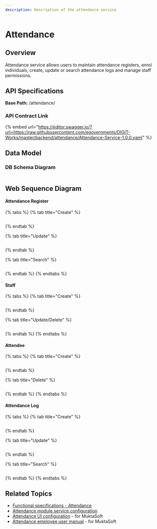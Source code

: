 ```yaml
---
description: Description of the attendance service
---
```


# Attendance

## Overview

Attendance service allows users to maintain attendance registers, enrol individuals, create, update or search attendance logs and manage staff permissions.

## API Specifications

**Base Path:** /attendance/

### API Contract Link

{% embed url="https://editor.swagger.io/?url=https://raw.githubusercontent.com/egovernments/DIGIT-Works/master/backend/attendance/Attendance-Service-1.0.0.yaml" %}

## Data Model

### DB Schema Diagram

<figure><img src="../../../../.gitbook/assets/image (40).png" alt=""><figcaption></figcaption></figure>

## Web Sequence Diagram

#### Attendance Register

{% tabs %}
{% tab title="Create" %}
<figure><img src="../../../../.gitbook/assets/Attendance-Register Create.png" alt=""><figcaption></figcaption></figure>


{% endtab %}

{% tab title="Update" %}
<figure><img src="../../../../.gitbook/assets/Attendance-Register Update (1).png" alt=""><figcaption></figcaption></figure>


{% endtab %}

{% tab title="Search" %}
<figure><img src="../../../../.gitbook/assets/Attendance-Register Search.png" alt=""><figcaption></figcaption></figure>


{% endtab %}
{% endtabs %}

#### Staff

{% tabs %}
{% tab title="Create" %}
<figure><img src="../../../../.gitbook/assets/Staff Create.png" alt=""><figcaption></figcaption></figure>


{% endtab %}

{% tab title="Update/Delete" %}
<figure><img src="../../../../.gitbook/assets/Staff Delete.png" alt=""><figcaption></figcaption></figure>


{% endtab %}
{% endtabs %}

#### Attendee

{% tabs %}
{% tab title="Create" %}
<figure><img src="../../../../.gitbook/assets/Attendee Create.png" alt=""><figcaption></figcaption></figure>


{% endtab %}

{% tab title="Delete" %}
<figure><img src="../../../../.gitbook/assets/Attendee Delete.png" alt=""><figcaption></figcaption></figure>


{% endtab %}
{% endtabs %}

#### Attendance Log

{% tabs %}
{% tab title="Create" %}
<figure><img src="../../../../.gitbook/assets/Attendance Log Create.png" alt=""><figcaption></figcaption></figure>


{% endtab %}

{% tab title="Update" %}
<figure><img src="../../../../.gitbook/assets/Attendance Log Update.png" alt=""><figcaption></figcaption></figure>


{% endtab %}

{% tab title="Search" %}
<figure><img src="../../../../.gitbook/assets/Attendance Log Search.png" alt=""><figcaption></figcaption></figure>


{% endtab %}
{% endtabs %}

## Related Topics

* [Functional specifications - Attendance](../../../../specifications/functional-specifications/attendance-management.md)
* [Attendance module service configuration](../../../../setup/configure-works/service-configuration/attendance.md)
* [Attendance UI configuration](broken-reference) - for MuktaSoft
* [Attendance employee user manual](../../../../reference-implementations/muktasoft-v2.2/implementation/training-resources/user-manual/mobile-application-user-manual/cbo-getting-started/track-attendance.md) - for MuktaSoft
